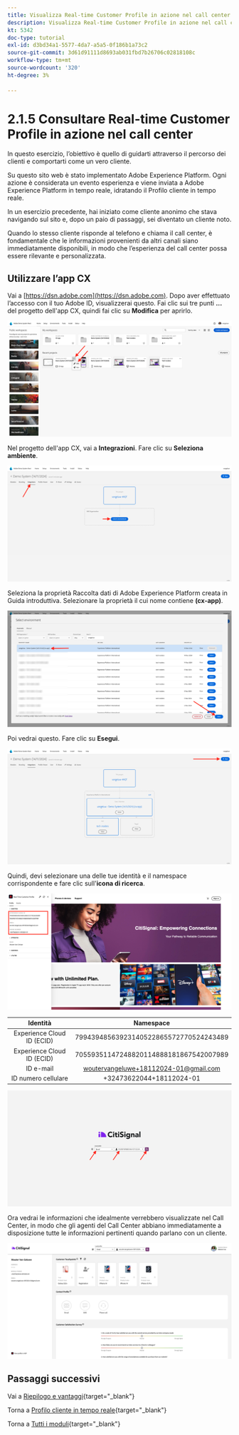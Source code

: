 ```yaml
---
title: Visualizza Real-time Customer Profile in azione nel call center
description: Visualizza Real-time Customer Profile in azione nel call center
kt: 5342
doc-type: tutorial
exl-id: d3bd34a1-5577-4da7-a5a5-0f186b1a73c2
source-git-commit: 3d61d91111d8693ab031fbd7b26706c02818108c
workflow-type: tm+mt
source-wordcount: '320'
ht-degree: 3%

---
```


# 2.1.5 Consultare Real-time Customer Profile in azione nel call center

In questo esercizio, l’obiettivo è quello di guidarti attraverso il percorso dei clienti e comportarti come un vero cliente.

Su questo sito web è stato implementato Adobe Experience Platform. Ogni azione è considerata un evento esperienza e viene inviata a Adobe Experience Platform in tempo reale, idratando il Profilo cliente in tempo reale.

In un esercizio precedente, hai iniziato come cliente anonimo che stava navigando sul sito e, dopo un paio di passaggi, sei diventato un cliente noto.

Quando lo stesso cliente risponde al telefono e chiama il call center, è fondamentale che le informazioni provenienti da altri canali siano immediatamente disponibili, in modo che l’esperienza del call center possa essere rilevante e personalizzata.

## Utilizzare l’app CX

Vai a [https://dsn.adobe.com](https://dsn.adobe.com). Dopo aver effettuato l’accesso con il tuo Adobe ID, visualizzerai questo. Fai clic sui tre punti **...** del progetto dell&#39;app CX, quindi fai clic su **Modifica** per aprirlo.

![Demo](./images/cxapp3.png)

Nel progetto dell&#39;app CX, vai a **Integrazioni**. Fare clic su **Seleziona ambiente**.

![Demo](./images/cxapp3a.png)

Seleziona la proprietà Raccolta dati di Adobe Experience Platform creata in Guida introduttiva. Selezionare la proprietà il cui nome contiene **(cx-app)**.

![Demo](./images/cxapp4.png)

Poi vedrai questo. Fare clic su **Esegui**.

![Demo](./images/cxapp4a.png)

Quindi, devi selezionare una delle tue identità e il namespace corrispondente e fare clic sull&#39;**icona di ricerca**.

![Profilo cliente](./images/identities.png)

| Identità | Namespace |
|:-------------:| :---------------:|
| Experience Cloud ID (ECID) | 79943948563923140522865572770524243489 |
| Experience Cloud ID (ECID) | 70559351147248820114888181867542007989 |
| ID e-mail | woutervangeluwe+18112024-01@gmail.com |
| ID numero cellulare | +32473622044+18112024-01 |

![Demo](./images/19.png)

Ora vedrai le informazioni che idealmente verrebbero visualizzate nel Call Center, in modo che gli agenti del Call Center abbiano immediatamente a disposizione tutte le informazioni pertinenti quando parlano con un cliente.

![Demo](./images/20.png)

## Passaggi successivi

Vai a [Riepilogo e vantaggi](./summary.md){target="_blank"}

Torna a [Profilo cliente in tempo reale](./real-time-customer-profile.md){target="_blank"}

Torna a [Tutti i moduli](./../../../../overview.md){target="_blank"}
